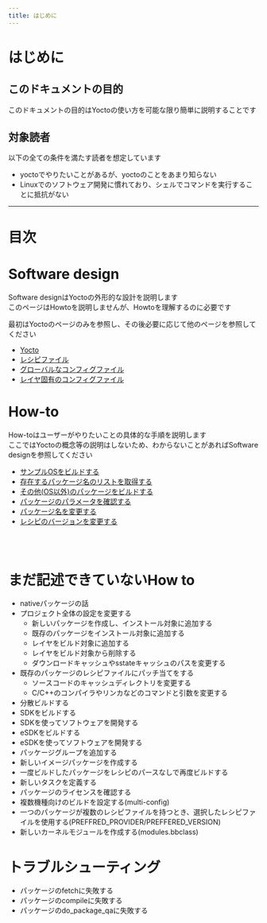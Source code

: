 ```yaml
---
title: はじめに
---
```


# はじめに

## このドキュメントの目的
このドキュメントの目的はYoctoの使い方を可能な限り簡単に説明することです  

## 対象読者

以下の全ての条件を満たす読者を想定しています  

* yoctoでやりたいことがあるが、yoctoのことをあまり知らない
* Linuxでのソフトウェア開発に慣れており、シェルでコマンドを実行することに抵抗がない

---

<a id="目次"></a>
# 目次


# Software design

Software designはYoctoの外形的な設計を説明します  
このページはHowtoを説明しませんが、Howtoを理解するのに必要です  

最初はYoctoのページのみを参照し、その後必要に応じて他のページを参照してください  

* [Yocto](./software-design/01-yocto.md)
* [レシピファイル](./software-design/02-recipe-file.md)
* [グローバルなコンフィグファイル](./software-design/03-global-configfile.md)
* [レイヤ固有のコンフィグファイル](./software-design/04-layer-configfile.md)

# How-to 

How-toはユーザーがやりたいことの具体的な手順を説明します  
ここではYoctoの概念等の説明はしないため、わからないことがあればSoftware designを参照してください  

* [サンプルOSをビルドする](./how-to/01-build-sample-os.md)
* [存在するパッケージ名のリストを取得する](./how-to/02-get-pakcage-list.md)
* [その他(OS以外)のパッケージをビルドする](./how-to/03-build-package.md)
* [パッケージのパラメータを確認する](./how-to/04_check-package-params.md)
* [パッケージ名を変更する](./how-to/05_change-package-name.md)
* [レシピのバージョンを変更する](./how-to/06_change-recipe-version.md)


</br>
</br>


# まだ記述できていないHow to
* nativeパッケージの話
* プロジェクト全体の設定を変更する
    * 新しいパッケージを作成し、インストール対象に追加する
    * 既存のパッケージをインストール対象に追加する
    * レイヤをビルド対象に追加する
    * レイヤをビルド対象から削除する
    * ダウンロードキャッシュやsstateキャッシュのパスを変更する
* 既存のパッケージのレシピファイルにパッチ当てをする
    * ソースコードのキャッシュディレクトリを変更する
    * C/C++のコンパイラやリンカなどのコマンドと引数を変更する
* 分散ビルドする
* SDKをビルドする
* SDKを使ってソフトウェアを開発する
* eSDKをビルドする
* eSDKを使ってソフトウェアを開発する
* パッケージグループを追加する
* 新しいイメージパッケージを作成する
* 一度ビルドしたパッケージをレシピのパースなしで再度ビルドする
* 新しいタスクを定義する
* パッケージのライセンスを確認する
* 複数機種向けのビルドを設定する(multi-config)
* 一つのパッケージが複数のレシピファイルを持つとき、選択したレシピファイルを使用する(PREFFRED_PROVIDER/PREFFERED_VERSION)
* 新しいカーネルモジュールを作成する(modules.bbclass)


# トラブルシューティング
* パッケージのfetchに失敗する
* パッケージのcompileに失敗する
* パッケージのdo_package_qaに失敗する